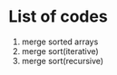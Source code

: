 # List of codes
<ol>
	<li>merge sorted arrays</li>
	<li>merge sort(iterative)</li>
	<li>merge sort(recursive)</li>
</ol>